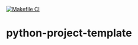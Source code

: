 [![Makefile CI](https://github.com/pavan-naik/python-project-template/actions/workflows/ci.yml/badge.svg?branch=master)](https://github.com/pavan-naik/python-project-template/actions/workflows/ci.yml)

# python-project-template
